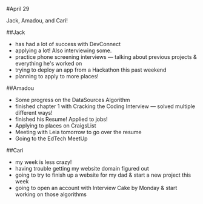 #April 29

Jack, Amadou, and Cari!

##Jack
- has had a lot of success with DevConnect
- applying a lot! Also interviewing some.
- practice phone screening interviews — talking about previous projects & everything he's worked on
- trying to deploy an app from a Hackathon this past weekend
- planning to apply to more places!

##Amadou
- Some progress on the DataSources Algorithm
- finished chapter 1 with Cracking the Coding Interview — solved multiple different ways!
- finished his Resume! Applied to jobs!
- Applying to places on CraigsList
- Meeting with Leia tomorrow to go over the resume
- Going to the EdTech MeetUp

##Cari
- my week is less crazy!
- having trouble getting my website domain figured out
- going to try to finish up a website for my dad & start a new project this week
- going to open an account with Interview Cake by Monday & start working on those algorithms




